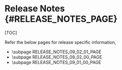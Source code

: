 # Release Notes {#RELEASE_NOTES_PAGE}

[TOC]

Refer the below pages for release specific information,

- \subpage RELEASE_NOTES_09_02_01_PAGE
- \subpage RELEASE_NOTES_09_02_00_PAGE
- \subpage RELEASE_NOTES_09_01_00_PAGE
